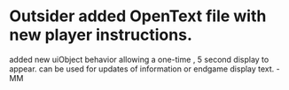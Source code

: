 # Outsider added OpenText file with new player instructions.
added new uiObject behavior allowing a one-time , 5 second display to appear. can be used for updates of information or endgame display text. -MM 

